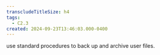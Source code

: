 ```yaml
---
transcludeTitleSize: h4
tags:
  - C2.3
created: 2024-09-23T13:46:03.000-0400
---
```

use standard procedures to back up and archive user files.